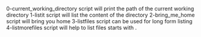 0-current_working_directory script will print the path of the current working directory
1-listit script will list the content of the directory
2-bring_me_home script will bring you home
3-listfiles script can be used for long form listing
4-listmorefiles script will help to list files starts with .
